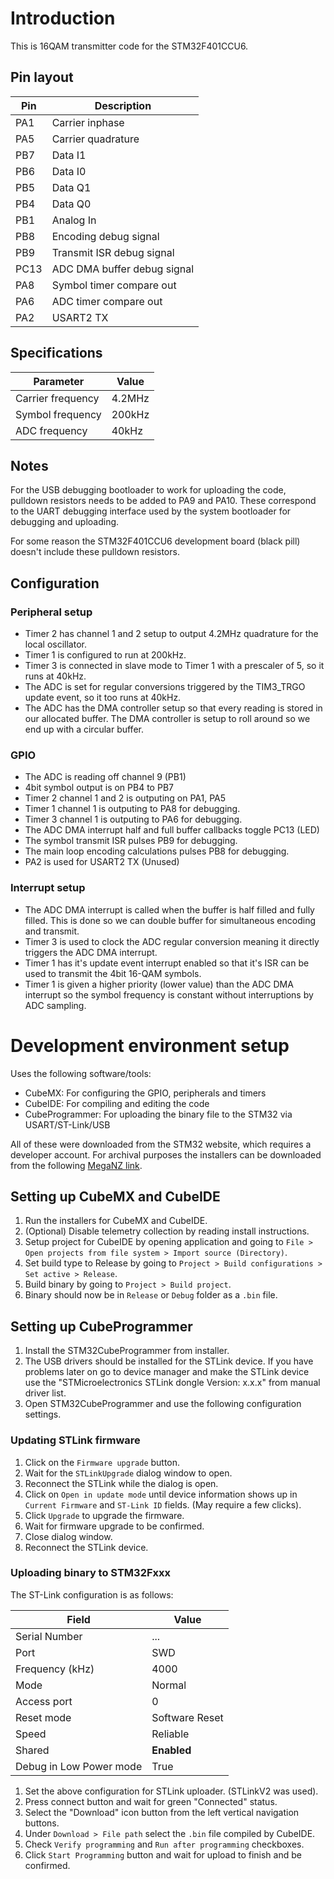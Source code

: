 # Introduction
This is 16QAM transmitter code for the STM32F401CCU6.

## Pin layout
| Pin | Description |
| --- | --- |
| PA1 | Carrier inphase |
| PA5 | Carrier quadrature |
| PB7 | Data I1 |
| PB6 | Data I0 |
| PB5 | Data Q1 |
| PB4 | Data Q0 |
| PB1 | Analog In |
| PB8 | Encoding debug signal |
| PB9 | Transmit ISR debug signal |
| PC13 | ADC DMA buffer debug signal |
| PA8 | Symbol timer compare out |
| PA6 | ADC timer compare out |
| PA2 | USART2 TX |

## Specifications
| Parameter | Value |
| --- | --- |
| Carrier frequency | 4.2MHz |
| Symbol frequency | 200kHz |
| ADC frequency | 40kHz |

## Notes
For the USB debugging bootloader to work for uploading the code,
pulldown resistors needs to be added to PA9 and PA10. These correspond to 
the UART debugging interface used by the system bootloader for debugging and uploading.

For some reason the STM32F401CCU6 development board (black pill) doesn't include these pulldown resistors.

## Configuration
### Peripheral setup
- Timer 2 has channel 1 and 2 setup to output 4.2MHz quadrature for the local oscillator.
- Timer 1 is configured to run at 200kHz.
- Timer 3 is connected in slave mode to Timer 1 with a prescaler of 5, so it runs at 40kHz. 
- The ADC is set for regular conversions triggered by the TIM3_TRGO update event, so it too runs at 40kHz.
- The ADC has the DMA controller setup so that every reading is stored in our allocated buffer. 
  The DMA controller is setup to roll around so we end up with a circular buffer. 

### GPIO
- The ADC is reading off channel 9 (PB1)
- 4bit symbol output is on PB4 to PB7
- Timer 2 channel 1 and 2 is outputing on PA1, PA5
- Timer 1 channel 1 is outputing to PA8 for debugging.
- Timer 3 channel 1 is outputing to PA6 for debugging.
- The ADC DMA interrupt half and full buffer callbacks toggle PC13 (LED)
- The symbol transmit ISR pulses PB9 for debugging.
- The main loop encoding calculations pulses PB8 for debugging.
- PA2 is used for USART2 TX (Unused)

### Interrupt setup
- The ADC DMA interrupt is called when the buffer is half filled and fully filled. This is done so we can double buffer for simultaneous encoding and transmit.
- Timer 3 is used to clock the ADC regular conversion meaning it directly triggers the ADC DMA interrupt.
- Timer 1 has it's update event interrupt enabled so that it's ISR can be used to transmit the 4bit 16-QAM symbols.
- Timer 1 is given a higher priority (lower value) than the ADC DMA interrupt so the symbol frequency is constant without interruptions by ADC sampling.

# Development environment setup
Uses the following software/tools:
- CubeMX: For configuring the GPIO, peripherals and timers
- CubeIDE: For compiling and editing the code
- CubeProgrammer: For uploading the binary file to the STM32 via USART/ST-Link/USB

All of these were downloaded from the STM32 website, which requires a developer account. For archival purposes the installers can be downloaded from the following [MegaNZ link](https://mega.nz/folder/JVpiXQaL#3XEjQmK5Fs9hsVNtCRJdhA).

## Setting up CubeMX and CubeIDE
1. Run the installers for CubeMX and CubeIDE.
2. (Optional) Disable telemetry collection by reading install instructions.
3. Setup project for CubeIDE by opening application and going to ```File > Open projects from file system > Import source (Directory)```.
4. Set build type to Release by going to ```Project > Build configurations > Set active > Release```.
5. Build binary by going to ```Project > Build project```.
6. Binary should now be in ```Release``` or ```Debug``` folder as a ```.bin``` file.

## Setting up CubeProgrammer
1. Install the STM32CubeProgrammer from installer.
2. The USB drivers should be installed for the STLink device. If you have problems later on go to device manager and make the STLink device use the "STMicroelectronics STLink dongle Version: x.x.x" from manual driver list.
3. Open STM32CubeProgrammer and use the following configuration settings.

### Updating STLink firmware
1. Click on the ```Firmware upgrade``` button.
2. Wait for the ```STLinkUpgrade``` dialog window to open.
3. Reconnect the STLink while the dialog is open.
4. Click on ```Open in update mode``` until device information shows up in ```Current Firmware``` and ```ST-Link ID``` fields. (May require a few clicks).
5. Click ```Upgrade``` to upgrade the firmware.
6. Wait for firmware upgrade to be confirmed.
7. Close dialog window.
8. Reconnect the STLink device.

### Uploading binary to STM32Fxxx
The ST-Link configuration is as follows:

| Field | Value |
| --- | --- |
| Serial Number | ... |
| Port | SWD |
| Frequency (kHz) | 4000 |
| Mode | Normal |
| Access port | 0 |
| Reset mode | Software Reset |
| Speed | Reliable |
| Shared | **Enabled** |
| Debug in Low Power mode | True |

1. Set the above configuration for STLink uploader. (STLinkV2 was used).
2. Press connect button and wait for green "Connected" status.
3. Select the "Download" icon button from the left vertical navigation buttons.
4. Under ```Download > File path``` select the ```.bin``` file compiled by CubeIDE.
5. Check ```Verify programming``` and ```Run after programming``` checkboxes.
6. Click ```Start Programming``` button and wait for upload to finish and be confirmed.